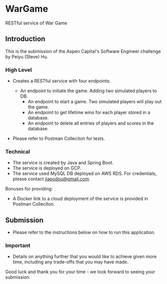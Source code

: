 # WarGame
RESTful service of War Game

## Introduction

This is the submission of the Aspen Capital's Software Engineer challenge by Peiyu (Steve) Hu. 

### High Level

* Creates a RESTful service with four endpoints:
  
  * An endpoint to initiate the game. Adding two simulated players to DB.
	* An endpoint to start a game. Two simulated players will play out the game.
	* An endpoint to get lifetime wins for each player stored in a database.
	* An endpoint to delete all entries of players and scores in the database.

* Please refer to Postman Colleciton for tests.

### Technical

* The service is created by Java and Spring Boot.
* The service is deployed on GCP.
* The service used MySQL DB deployed on AWS RDS. For credentials, please contact jiapodou@gmail.com.

Bonuses for providing:

* A Docker link to a cloud deployment of the service is provided in Postman Colleciton.

## Submission
* Please refer to the instructions below on how to run this application. 

### Important


* Details on anything further that you would like to achieve given more time, including any trade-offs that you may have made.

Good luck and thank you for your time - we look forward to seeing your submission.
